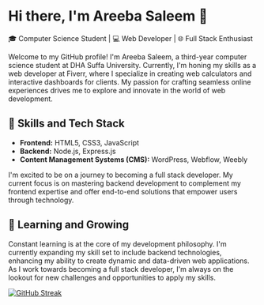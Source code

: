 # Hi there, I'm Areeba Saleem 👋

🎓 Computer Science Student | 💻 Web Developer | 🌐 Full Stack Enthusiast

Welcome to my GitHub profile! I'm Areeba Saleem, a third-year computer science student at DHA Suffa University. Currently, I'm honing my skills as a web developer at Fiverr, where I specialize in creating web calculators and interactive dashboards for clients. My passion for crafting seamless online experiences drives me to explore and innovate in the world of web development.

## 🚀 Skills and Tech Stack

- **Frontend:** HTML5, CSS3, JavaScript
- **Backend:** Node.js, Express.js
- **Content Management Systems (CMS):** WordPress, Webflow, Weebly

I'm excited to be on a journey to becoming a full stack developer. My current focus is on mastering backend development to complement my frontend expertise and offer end-to-end solutions that empower users through technology.

## 🌱 Learning and Growing

Constant learning is at the core of my development philosophy. I'm currently expanding my skill set to include backend technologies, enhancing my ability to create dynamic and data-driven web applications. As I work towards becoming a full stack developer, I'm always on the lookout for new challenges and opportunities to apply my skills.

[![GitHub Streak](https://streak-stats.demolab.com?user=Areeba4427&theme=dark&date_format=M%20j%5B%2C%20Y%5D)](https://git.io/streak-stats)

